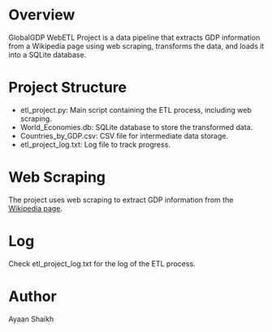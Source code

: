 # Overview
GlobalGDP WebETL Project is a data pipeline that extracts GDP information from a Wikipedia page using web scraping, transforms the data, and loads it into a SQLite database.

# Project Structure
- etl_project.py: Main script containing the ETL process, including web scraping.
- World_Economies.db: SQLite database to store the transformed data.
- Countries_by_GDP.csv: CSV file for intermediate data storage.
- etl_project_log.txt: Log file to track progress.
 

# Web Scraping
The project uses web scraping to extract GDP information from the [Wikipedia page](https://web.archive.org/web/20230902185326/https://en.wikipedia.org/wiki/List_of_countries_by_GDP_%28nominal%29).


# Log
Check etl_project_log.txt for the log of the ETL process.

# Author
Ayaan Shaikh